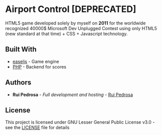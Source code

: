 # Airport Control [DEPRECATED]

HTML5 game developed solely by myself on **2011** for the worldwide recognized 40000$ Microsoft Dev Unplugged Contest using only HTML5 (new standard at that time) + CSS + Javascript technology.

## Built With

* [easeljs](http://www.createjs.com/easeljs) - Game engine
* [PHP](http://php.net/) - Backend for scores

## Authors

* **Rui Pedrosa** - *Full development and hosting* - [Rui Pedrosa](https://www.linkedin.com/in/ruipedrosa/)

## License

This project is licensed under GNU Lesser General Public License v3.0 - see the [LICENSE](LICENSE) file for details
